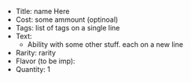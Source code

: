 * Title: name Here
* Cost: some ammount (optinoal)
* Tags: list of tags on a single line
* Text: 
	* Ability with some other stuff. each on a new line 
* Rarity: rarity
* Flavor (to be imp):
* Quantity: 1